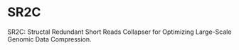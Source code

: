 # SR2C
SR2C: Structal Redundant Short Reads Collapser for Optimizing  Large-Scale Genomic Data Compression.
